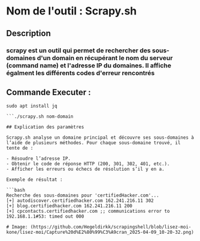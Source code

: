 # Nom de l'outil : Scrapy.sh

## Description

### scrapy est un outil qui permet de rechercher des sous-domaines d'un domain en récupérant le nom du serveur (command name) et l'adresse IP du domaines. Il affiche égalment les différents codes d'erreur rencontrés


## Commande Executer :
``` 
sudo apt install jq 

```./scrapy.sh nom-domain

## Explication des paramètres

Scrapy.sh analyse un domaine principal et découvre ses sous-domaines à l’aide de plusieurs méthodes. Pour chaque sous-domaine trouvé, il tente de :

- Résoudre l’adresse IP.
- Obtenir le code de réponse HTTP (200, 301, 302, 401, etc.).
- Afficher les erreurs ou échecs de résolution s’il y en a.

Exemple de résultat :

```bash
Recherche des sous-domaines pour 'certifiedHacker.com'...
[+] autodiscover.certifiedhacker.com 162.241.216.11 302
[+] blog.certifiedhacker.com 162.241.216.11 200
[+] cpcontacts.certifiedhacker.com ;; communications error to 192.168.1.1#53: timed out 000

# Image: (https://github.com/Hegeldirkk/scrapingshell/blob/lisez-moi-kone/lisez-moi/Capture%20d%E2%80%99%C3%A9cran_2025-04-09_10-20-32.png)


